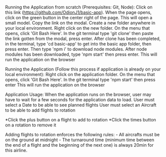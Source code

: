 Running the Application from scratch (Prerequisites: Git, Node):
Click on this link (https://github.com/OdionJ1/basic-app).
When the page opens, click on the green button in the center right of the page. This will open a small model. Copy the link on the modal.
Create a new folder anywhere in your local environment. Right click on the new folder. On the menu that opens, click 'Git Bash Here'.
In the git terminal type 'git clone' then paste the link gotten from the modal, press enter.
After clone has been completed, in the terminal, type 'cd basic-app' to get into the basic app folder, then press enter. Then type 'npm i' to download node modules.
After node modules has been downloaded, type 'npm start' then press enter. This will run the application on the browser


Running the Application (Follow this process if application is already on your local environment):
Right click on the application folder. On the menu that opens, click 'Git Bash Here'. In the git terminal type 'npm start' then press enter
This will run the application on the browser


Application Usage:
When the application runs on the browser, user may have to wait for a few seconds for the application data to load.
User must select a Date to be able to see planned flights
User must select an Aircraft to be able to add flights to rotation


*Click the plus button on a flight to add to rotation
*Click the times button on a rotation to remove it


Adding flights to rotation enforces the following rules:
    - All aircrafts must be on the ground at midnight
    - The turnaround time (minimum time between the end of a flight and the beginning of the next one) is always 20min for this airline.